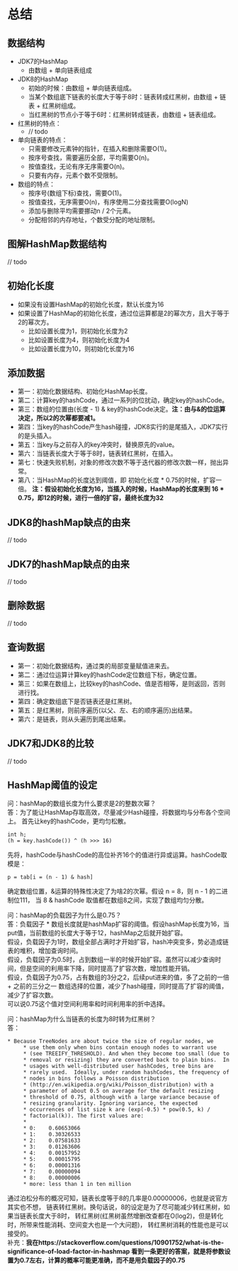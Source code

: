 # 总结
## 数据结构
* JDK7的HashMap
    * 由数组 + 单向链表组成
* JDK8的HashMap
    * 初始的时候：由数组 + 单向链表组成。
    * 当某个数组底下链表的长度大于等于8时：链表转成红黑树，由数组 + 链表 + 红黑树组成。
    * 当红黑树的节点小于等于6时：红黑树转成链表，由数组 + 链表组成。
* 红黑树的特点：
    * // todo
* 单向链表的特点：
    * 只需要修改元素钟的指针，在插入和删除需要O(1)。
    * 按序号查找，需要遍历全部，平均需要O(n)。
    * 按值查找，无论有序无序需要O(n)。
    * 只要有内存，元素个数不受限制。
* 数组的特点：
    * 按序号(数组下标)查找，需要O(1)。
    * 按值查找，无序需要O(n)，有序使用二分查找需要O(logN)
    * 添加与删除平均需要挪动n / 2个元素。
    * 分配相邻的内存地址，个数受分配的地址限制。

## 图解HashMap数据结构    
// todo
## 初始化长度
* 如果没有设置HashMap的初始化长度，默认长度为16
* 如果设置了HashMap的初始化长度，通过位运算都是2的幂次方，且大于等于2的幂次方。
    * 比如设置长度为1，则初始化长度为2
    * 比如设置长度为4，则初始化长度为4
    * 比如设置长度为10，则初始化长度为16
## 添加数据
* 第一：初始化数据结构、初始化HashMap长度。
* 第二：计算key的hashCode，通过一系列的位扰动，确定key的hashCode。
* 第三：数组的位置由(长度 - 1) & key的hashCode决定。**注：由与&的位运算决定，所以2的次幂都要减1。**
* 第四：当key的hashCode产生hash碰撞，JDK8实行的是尾插入，JDK7实行的是头插入。
* 第五：当key与之前存入的key冲突时，替换原先的value。
* 第六：当链表长度大于等于8时，链表转红黑树，在插入。
* 第七：快速失败机制，对象的修改次数不等于迭代器的修改次数一样，抛出异常。
* 第八：当HashMap的长度达到阈值，即 初始化长度 * 0.75的时候，扩容一倍。
**注：假设初始化长度为16，当插入的时候，HashMap的长度来到 16 * 0.75，即12的时候，进行一倍的扩容，最终长度为32**

## JDK8的hashMap缺点的由来
// todo
## JDK7的hashMap缺点的由来
// todo
## 删除数据
// todo
## 查询数据
* 第一：初始化数据结构，通过类的局部变量赋值进来去。
* 第二：通过位运算计算key的hashCode定位数组下标，确定位置。
* 第三：如果在数组上，比较key的hashCode、值是否相等，是则返回，否则进行找。
* 第四：确定数组底下是否链表还是红黑树。
* 第五：是红黑树，则前序遍历(以父、左、右的顺序遍历)出结果。
* 第六：是链表，则从头遍历到尾出结果。
## JDK7和JDK8的比较
// todo
## HashMap阈值的设定
问：hashMap的数组长度为什么要求是2的整数次幂？  
答：为了能让HashMap存取高效，尽量减少Hash碰撞，将数据均与分布各个空间上。
首先让key的hashCode，更均匀松散。
```angular2html
int h;
(h = key.hashCode()) ^ (h >>> 16)
```
先将，hashCode与hashCode的高位补齐16个的值进行异或运算。hashCode取模是：
```angular2html
p = tab[i = (n - 1) & hash]
```
确定数组位置，&运算的特殊性决定了为啥2的次幂。假设 n = 8，则 n - 1 的二进制位111，
当 8 & hashCode 取值都在数组8之间，实现了数组均匀分散。  
  
问：hashMap的负载因子为什么是0.75？  
答：负载因子 * 数组长度就是hashMap扩容的阈值。假设hashMap长度为16，当put值，当前数组的长度大于等于12，hashMap之后就开始扩容。  
假设，负载因子为1时，数组全部占满时才开始扩容，hash冲突变多，势必造成链表的堆积，增加查询时间。  
假设，负载因子为0.5时，占到数组一半的时候开始扩容。虽然可以减少查询时间，但是空间的利用率下降，同时提高了扩容次数，增加性能开销。  
假设，负载因子为0.75，占有数组的3分之2，后续put进来的值，多了之前的一倍 + 之前的三分之一
数组选择的位置，减少了hash碰撞，同时提高了扩容的阈值，减少了扩容次数。  
可以说0.75这个值对空间利用率和时间利用率的折中选择。   

    
问：hashMap为什么当链表的长度为8时转为红黑树？  
答：
```angular2html
* Because TreeNodes are about twice the size of regular nodes, we
     * use them only when bins contain enough nodes to warrant use
     * (see TREEIFY_THRESHOLD). And when they become too small (due to
     * removal or resizing) they are converted back to plain bins.  In
     * usages with well-distributed user hashCodes, tree bins are
     * rarely used.  Ideally, under random hashCodes, the frequency of
     * nodes in bins follows a Poisson distribution
     * (http://en.wikipedia.org/wiki/Poisson_distribution) with a
     * parameter of about 0.5 on average for the default resizing
     * threshold of 0.75, although with a large variance because of
     * resizing granularity. Ignoring variance, the expected
     * occurrences of list size k are (exp(-0.5) * pow(0.5, k) /
     * factorial(k)). The first values are:
     *
     * 0:    0.60653066
     * 1:    0.30326533
     * 2:    0.07581633
     * 3:    0.01263606
     * 4:    0.00157952
     * 5:    0.00015795
     * 6:    0.00001316
     * 7:    0.00000094
     * 8:    0.00000006
     * more: less than 1 in ten million
```
通过泊松分布的概况可知，链表长度等于8的几率是0.00000006，也就是说官方其实也不想，
链表转红黑树。换句话说，8的设定是为了尽可能减少转红黑树，如果当链表长度大于8时，
转红黑树(红黑树虽然增删改查都在O(log2)，但是转化时，所带来性能消耗、空间变大也是一个大问题)，
转红黑树消耗的性能也是可以接受的。  
补充：**我在https://stackoverflow.com/questions/10901752/what-is-the-significance-of-load-factor-in-hashmap 看到一条更好的答案，就是将参数设置为0.7左右，计算的概率可能更准确，而不是用负载因子的0.75**

 

 


